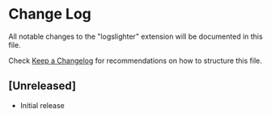 # Change Log

All notable changes to the "logslighter" extension will be documented in this file.

Check [Keep a Changelog](http://keepachangelog.com/) for recommendations on how to structure this file.

## [Unreleased]

- Initial release